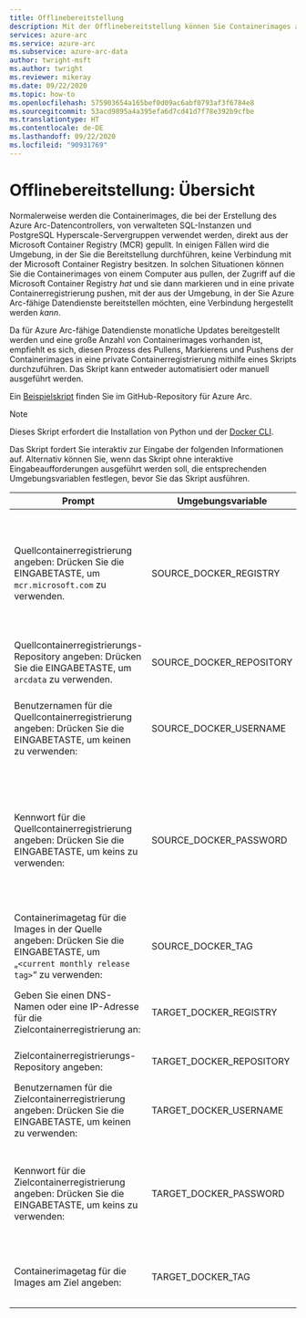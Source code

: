 ```yaml
---
title: Offlinebereitstellung
description: Mit der Offlinebereitstellung können Sie Containerimages aus einer privaten Containerregistrierung pullen, anstatt sie aus der Microsoft Container Registry zu pullen.
services: azure-arc
ms.service: azure-arc
ms.subservice: azure-arc-data
author: twright-msft
ms.author: twright
ms.reviewer: mikeray
ms.date: 09/22/2020
ms.topic: how-to
ms.openlocfilehash: 575903654a165bef0d09ac6abf0793af3f6784e8
ms.sourcegitcommit: 53acd9895a4a395efa6d7cd41d7f78e392b9cfbe
ms.translationtype: HT
ms.contentlocale: de-DE
ms.lasthandoff: 09/22/2020
ms.locfileid: "90931769"
---
```

# <a name="offline-deployment-overview"></a>Offlinebereitstellung: Übersicht

Normalerweise werden die Containerimages, die bei der Erstellung des Azure Arc-Datencontrollers, von verwalteten SQL-Instanzen und PostgreSQL Hyperscale-Servergruppen verwendet werden, direkt aus der Microsoft Container Registry (MCR) gepullt. In einigen Fällen wird die Umgebung, in der Sie die Bereitstellung durchführen, keine Verbindung mit der Microsoft Container Registry besitzen.  In solchen Situationen können Sie die Containerimages von einem Computer aus pullen, der Zugriff auf die Microsoft Container Registry _hat_ und sie dann markieren und in eine private Containerregistrierung pushen, mit der aus der Umgebung, in der Sie Azure Arc-fähige Datendienste bereitstellen möchten, eine Verbindung hergestellt werden _kann_.

Da für Azure Arc-fähige Datendienste monatliche Updates bereitgestellt werden und eine große Anzahl von Containerimages vorhanden ist, empfiehlt es sich, diesen Prozess des Pullens, Markierens und Pushens der Containerimages in eine private Containerregistrierung mithilfe eines Skripts durchzuführen.  Das Skript kann entweder automatisiert oder manuell ausgeführt werden.

Ein [Beispielskript](https://raw.githubusercontent.com/microsoft/azure_arc/master/arc_data_services/deploy/scripts/pull-and-push-arc-data-services-images-to-private-registry.py) finden Sie im GitHub-Repository für Azure Arc.

> [!NOTE]
> Dieses Skript erfordert die Installation von Python und der [Docker CLI](https://docs.docker.com/install/).

Das Skript fordert Sie interaktiv zur Eingabe der folgenden Informationen auf.  Alternativ können Sie, wenn das Skript ohne interaktive Eingabeaufforderungen ausgeführt werden soll, die entsprechenden Umgebungsvariablen festlegen, bevor Sie das Skript ausführen.

|Prompt|Umgebungsvariable|Hinweise|
|---|---|---|
|Quellcontainerregistrierung angeben: Drücken Sie die EINGABETASTE, um `mcr.microsoft.com` zu verwenden.|SOURCE_DOCKER_REGISTRY|Normalerweise würden Sie die Images aus der Microsoft Container Registry pullen, aber wenn Sie an einer privaten Vorschau mit einer anderen Registrierung teilnehmen, können Sie die Informationen verwenden, die Ihnen im Rahmen des Vorschauprogramms zur Verfügung gestellt werden.|
|Quellcontainerregistrierungs-Repository angeben: Drücken Sie die EINGABETASTE, um `arcdata` zu verwenden.|SOURCE_DOCKER_REPOSITORY|Wenn Sie aus der Microsoft Container Registry pullen, ist das Repository `arcdata`.|
|Benutzernamen für die Quellcontainerregistrierung angeben: Drücken Sie die EINGABETASTE, um keinen zu verwenden:|SOURCE_DOCKER_USERNAME|Geben Sie nur dann einen Wert an, wenn Sie Containerimages aus einer Quelle pullen, für die eine Anmeldung erforderlich ist.  Die Microsoft Container Registry erfordert keine Anmeldung.|
|Kennwort für die Quellcontainerregistrierung angeben: Drücken Sie die EINGABETASTE, um keins zu verwenden:|SOURCE_DOCKER_PASSWORD|Geben Sie nur dann einen Wert an, wenn Sie Containerimages aus einer Quelle pullen, für die eine Anmeldung erforderlich ist.  Die Microsoft Container Registry erfordert keine Anmeldung. Dies ist eine maskierte Kennworteingabeaufforderung.  Das Kennwort wird nicht angezeigt, wenn Sie es eingeben oder einfügen.|
|Containerimagetag für die Images in der Quelle angeben: Drücken Sie die EINGABETASTE, um „`<current monthly release tag>`“ zu verwenden:|SOURCE_DOCKER_TAG|Der Standardtagname wird monatlich aktualisiert, um den Monat und das Jahr der aktuellen Version in der Microsoft Container Registry widerzuspiegeln.|
|Geben Sie einen DNS-Namen oder eine IP-Adresse für die Zielcontainerregistrierung an:|TARGET_DOCKER_REGISTRY|Der DNS-Name oder die IP-Adresse der Zielregistrierung.  Dies ist die Registrierung, _in_ die die Images gepusht werden.|
|Zielcontainerregistrierungs-Repository angeben:|TARGET_DOCKER_REPOSITORY|Das Repository in der Zielregistrierung, in die die Images gepusht werden sollen.|
|Benutzernamen für die Zielcontainerregistrierung angeben: Drücken Sie die EINGABETASTE, um keinen zu verwenden:|TARGET_DOCKER_USERNAME|Der Benutzername, sofern vorhanden, der zum Anmelden bei der Zielcontainerregistrierung verwendet wird.|
|Kennwort für die Zielcontainerregistrierung angeben: Drücken Sie die EINGABETASTE, um keins zu verwenden:|TARGET_DOCKER_PASSWORD|Das Kennwort, falls vorhanden, das für die Anmeldung bei der Zielcontainerregistrierung verwendet wird. Dies ist eine maskierte Kennworteingabeaufforderung.  Das Kennwort wird nicht angezeigt, wenn Sie es eingeben oder einfügen.|
|Containerimagetag für die Images am Ziel angeben:|TARGET_DOCKER_TAG|Normalerweise würden Sie dasselbe Tag wie bei der Quelle verwenden, um Verwechslungen zu vermeiden.|